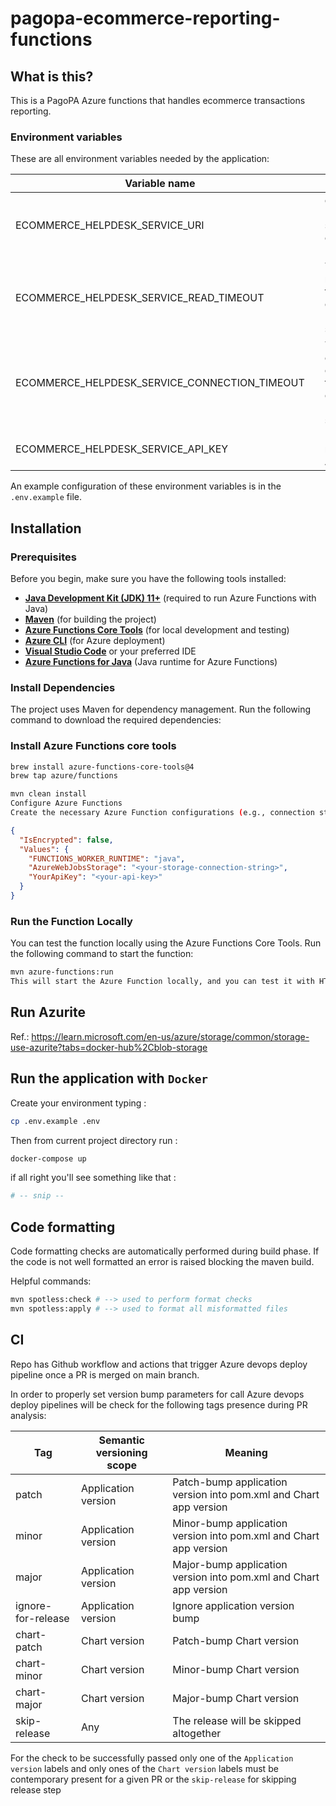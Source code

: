 # pagopa-ecommerce-reporting-functions

## What is this?

This is a PagoPA Azure functions that handles ecommerce transactions reporting.

### Environment variables

These are all environment variables needed by the application:

| Variable name                                 |     | Description                                                             | type   | default |
|-----------------------------------------------|-----|-------------------------------------------------------------------------|--------|---------|
| ECOMMERCE_HELPDESK_SERVICE_URI                |     | eCommerce Helpdesk service connection URI                               | string |         |
| ECOMMERCE_HELPDESK_SERVICE_READ_TIMEOUT       |     | Timeout for requests towards eCommerce Helpdesk service                 | number |         |
| ECOMMERCE_HELPDESK_SERVICE_CONNECTION_TIMEOUT |     | Timeout for establishing connections towards eCommerce Helpdesk service | number |         |
| ECOMMERCE_HELPDESK_SERVICE_API_KEY            |     | Helpdesk methods API key                                                | string |         |

An example configuration of these environment variables is in the `.env.example` file.

## Installation

### Prerequisites

Before you begin, make sure you have the following tools installed:

- **[Java Development Kit (JDK) 11+](https://adoptopenjdk.net/)** (required to run Azure Functions with Java)
- **[Maven](https://maven.apache.org/)** (for building the project)
- **[Azure Functions Core Tools](https://docs.microsoft.com/en-us/azure/azure-functions/functions-run-local)** (for local development and testing)
- **[Azure CLI](https://docs.microsoft.com/en-us/cli/azure/install-azure-cli)** (for Azure deployment)
- **[Visual Studio Code](https://code.visualstudio.com/)** or your preferred IDE
- **[Azure Functions for Java](https://docs.microsoft.com/en-us/azure/azure-functions/functions-reference-java)** (Java runtime for Azure Functions)

### Install Dependencies
The project uses Maven for dependency management. Run the following command to download the required dependencies:

### Install Azure Functions core tools
```bash
brew install azure-functions-core-tools@4
brew tap azure/functions 
```

```bash
mvn clean install
Configure Azure Functions
Create the necessary Azure Function configurations (e.g., connection strings, API keys) in local.settings.json for local development. For example:
```

```json
{
  "IsEncrypted": false,
  "Values": {
    "FUNCTIONS_WORKER_RUNTIME": "java",
    "AzureWebJobsStorage": "<your-storage-connection-string>",
    "YourApiKey": "<your-api-key>"
  }
}
```

### Run the Function Locally
You can test the function locally using the Azure Functions Core Tools. Run the following command to start the function:

```bash
mvn azure-functions:run
This will start the Azure Function locally, and you can test it with HTTP requests or other configured triggers.
```

## Run Azurite
Ref.: https://learn.microsoft.com/en-us/azure/storage/common/storage-use-azurite?tabs=docker-hub%2Cblob-storage

## Run the application with `Docker`

Create your environment typing :

```sh
cp .env.example .env
```

Then from current project directory run :

```sh
docker-compose up
```

if all right you'll see something like that :

```sh
# -- snip --
```

## Code formatting

Code formatting checks are automatically performed during build phase.
If the code is not well formatted an error is raised blocking the maven build.

Helpful commands:

```sh
mvn spotless:check # --> used to perform format checks
mvn spotless:apply # --> used to format all misformatted files
```

## CI

Repo has Github workflow and actions that trigger Azure devops deploy pipeline once a PR is merged on main branch.

In order to properly set version bump parameters for call Azure devops deploy pipelines will be check for the following
tags presence during PR analysis:

| Tag                | Semantic versioning scope | Meaning                                                           |
|--------------------|---------------------------|-------------------------------------------------------------------|
| patch              | Application version       | Patch-bump application version into pom.xml and Chart app version |
| minor              | Application version       | Minor-bump application version into pom.xml and Chart app version |
| major              | Application version       | Major-bump application version into pom.xml and Chart app version |
| ignore-for-release | Application version       | Ignore application version bump                                   |
| chart-patch        | Chart version             | Patch-bump Chart version                                          |
| chart-minor        | Chart version             | Minor-bump Chart version                                          |
| chart-major        | Chart version             | Major-bump Chart version                                          |
| skip-release       | Any                       | The release will be skipped altogether                            |

For the check to be successfully passed only one of the `Application version` labels and only ones of
the `Chart version` labels must be contemporary present for a given PR or the `skip-release` for skipping release step
